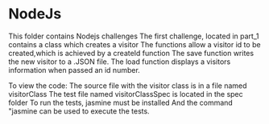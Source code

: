 # NodeJs
This folder contains Nodejs challenges
The first challenge, located in part_1 contains a class which creates a visitor
The functions allow a visitor id to be created,which is achieved by a createId function
The save function writes the new visitor to a .JSON file.
The load function displays a visitors information when passed an id number.

To view the code:
The source file with the visitor class is in a file named visitorClass
The test file named visitorClassSpec is located in the spec folder
To run the tests, jasmine must be installed 
And the command "jasmine can be used to execute the tests.

